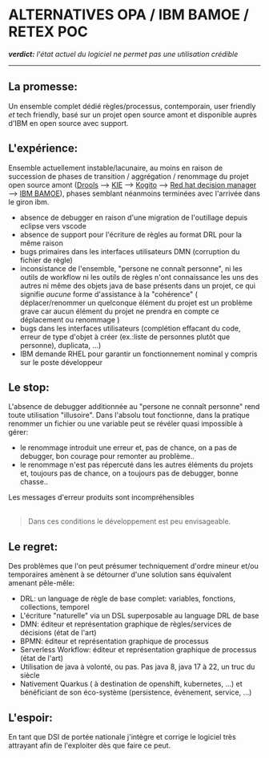 # ALTERNATIVES OPA / IBM BAMOE / RETEX POC

***verdict:** l'état actuel du logiciel ne permet pas une utilisation crédible*
___
## La promesse:
Un ensemble complet dédié règles/processus, contemporain, user friendly _et_ tech friendly, basé sur un projet open source amont et disponible auprès d'IBM en open source avec support.

## L'expérience:
Ensemble actuellement instable/lacunaire, au moins en raison de succession de phases de transition / aggrégation / renommage du projet open source amont ([Drools](https://www.drools.org/ "drools") --> [KIE](https://www.kie.org/ "kie") --> [Kogito](https://kogito.kie.org/ "kogito") --> [Red hat decision manager](https://access.redhat.com/products/red-hat-decision-manager "red hat dm") --> [IBM BAMOE](https://www.ibm.com/fr-fr/products/business-automation-manager-open-editions "ibm bamoe" )), phases semblant néanmoins terminées avec l'arrivée dans le giron ibm.

- absence de debugger en raison d'une migration de l'outillage depuis eclipse vers vscode
- absence de support pour l'écriture de règles au format DRL pour la même raison
- bugs primaires dans les interfaces utilisateurs DMN (corruption du fichier de règle)
- inconsistance de l'ensemble, "persone ne connaît personne", ni les outils de workflow ni les outils de règles n'ont connaissance les uns des autres ni même des objets java de base présents dans un projet, ce qui signifie _aucune_ forme d'assistance à la "cohérence" ( déplacer/renommer un quelconque élément du projet est un problème grave car aucun élément du projet ne prendra en compte ce déplacement ou renommage )
- bugs dans les interfaces utilisateurs (complétion effacant du code, erreur de type d'objet à créer (ex.:liste de personnes plutôt que personne), duplicata, ...)
- IBM demande RHEL pour garantir un fonctionnement nominal y compris sur le poste développeur

## Le stop:
L'absence de debugger additionnée au "persone ne connaît personne" rend toute utilisation "illusoire".
Dans l'absolu tout fonctionne, dans la pratique renommer un fichier ou une variable peut se révéler quasi impossible à gérer:

- le renommage introduit une erreur et, pas de chance, on a pas de debugger, bon courage pour remonter au problème..
- le renommage n'est pas répercuté dans les autres éléments du projets et, toujours pas de chance, on a toujours pas de debugger, bonne chasse..

Les messages d'erreur produits sont incompréhensibles
<br/>
<br/>
>Dans ces conditions le développement est peu envisageable.



## Le regret:
Des problèmes que l'on peut présumer techniquement d'ordre mineur et/ou temporaires amènent à se détourner d'une solution sans équivalent amenant pêle-mêle:

- DRL: un language de règle de base complet: variables, fonctions, collections, temporel 
- L'écriture "naturelle" via un DSL superposable au language DRL de base
- DMN: éditeur et représentation graphique de règles/services de décisions (état de l'art)
- BPMN: éditeur et représentation graphique de processus
- Serverless Workflow: éditeur et représentation graphique de processus (état de l'art)
- Utilisation de java à volonté, ou pas. Pas java 8, java 17 à 22, un truc du siècle
- Nativement Quarkus ( à destination de openshift, kubernetes, ...) et bénéficiant de son éco-système (persistence, évènement, service, ...)



## L'espoir:
En tant que DSI de portée nationale j'intègre et corrige le logiciel très attrayant afin de l'exploiter dès que faire ce peut.
